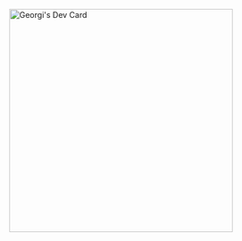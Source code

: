 
<!--
**TheLegendaryClimber/TheLegendaryClimber** is a ✨ _special_ ✨ repository because its `README.md` (this file) appears on your GitHub profile.

Here are some ideas to get you started:

- 🔭 I’m currently working on ...
- 🌱 I’m currently learning ...
- 👯 I’m looking to collaborate on ...
- 🤔 I’m looking for help with ...
- 💬 Ask me about ...
- 📫 How to reach me: ...
- 😄 Pronouns: ...
- ⚡ Fun fact: ...
-->


<a href="https://app.daily.dev/TheLegendaryClimber"><img src="https://api.daily.dev/devcards/48fec81fdafc46f3a9d4b53c895888c0.png?r=qhj" width="400" alt="Georgi's Dev Card"/></a>
